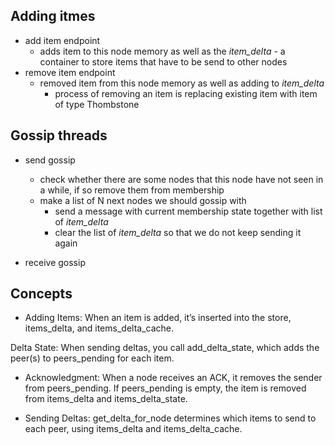 



## Adding itmes
* add item endpoint
    * adds item to this node memory as well as the _item_delta_ - a container to store items that have to be send to other nodes
* remove item endpoint
    * removed item from this node memory as well as adding to _item_delta_
        * process of removing an item is replacing existing item with item of type Thombstone

## Gossip threads
* send gossip
    * check whether there are some nodes that this node have not seen in a while, if so remove them from membership
    * make a list of N next nodes we should gossip with
        * send a message with current membership state together with list of _item_delta_
        * clear the list of _item_delta_ so that we do not keep sending it again

* receive gossip

## Concepts

* Adding Items:
When an item is added, it’s inserted into the store, items_delta, and items_delta_cache.

Delta State:
When sending deltas, you call add_delta_state, which adds the peer(s) to peers_pending for each item.

* Acknowledgment:
When a node receives an ACK, it removes the sender from peers_pending. If peers_pending is empty, the item is removed from items_delta and items_delta_state.

* Sending Deltas:
get_delta_for_node determines which items to send to each peer, using items_delta and items_delta_cache.